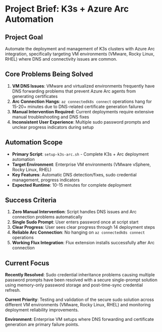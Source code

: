 # Project Brief: K3s + Azure Arc Automation

## Project Goal
Automate the deployment and management of K3s clusters with Azure Arc integration, specifically targeting VM environments (VMware, Rocky Linux, RHEL) where DNS and connectivity issues are common.

## Core Problems Being Solved
1. **VM DNS Issues**: VMware and virtualized environments frequently have DNS forwarding problems that prevent Azure Arc agents from generating certificates
2. **Arc Connection Hangs**: `az connectedk8s connect` operations hang for 15-20+ minutes due to DNS-related certificate generation failures
3. **Manual Intervention Required**: Current deployments require extensive manual troubleshooting and DNS fixes
4. **Inconsistent User Experience**: Multiple sudo password prompts and unclear progress indicators during setup

## Automation Scope
- **Primary Script**: `setup-k3s-arc.sh` - Complete K3s + Arc deployment automation
- **Target Environment**: Enterprise VM environments (VMware vSphere, Rocky Linux, RHEL)
- **Key Features**: Automatic DNS detection/fixes, sudo credential management, progress indicators
- **Expected Runtime**: 10-15 minutes for complete deployment

## Success Criteria
1. **Zero Manual Intervention**: Script handles DNS issues and Arc connection problems automatically
2. **Single Sudo Prompt**: User enters password once at script start
3. **Clear Progress**: User sees clear progress through 14 deployment steps
4. **Reliable Arc Connection**: No hanging on `az connectedk8s connect` operations
5. **Working Flux Integration**: Flux extension installs successfully after Arc connection

## Current Focus
**Recently Resolved**: Sudo credential inheritance problems causing multiple password prompts have been resolved with a secure single-prompt solution using memory-only password storage and post-time-sync credential refresh.

**Current Priority**: Testing and validation of the secure sudo solution across different VM environments (VMware, Rocky Linux, RHEL) and monitoring deployment reliability improvements.

**Environment**: Enterprise VM setups where DNS forwarding and certificate generation are primary failure points.